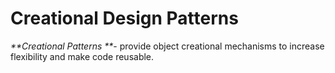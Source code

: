 # Creational Design Patterns

_**Creational Patterns **_- provide object creational mechanisms to increase flexibility and make code reusable.
